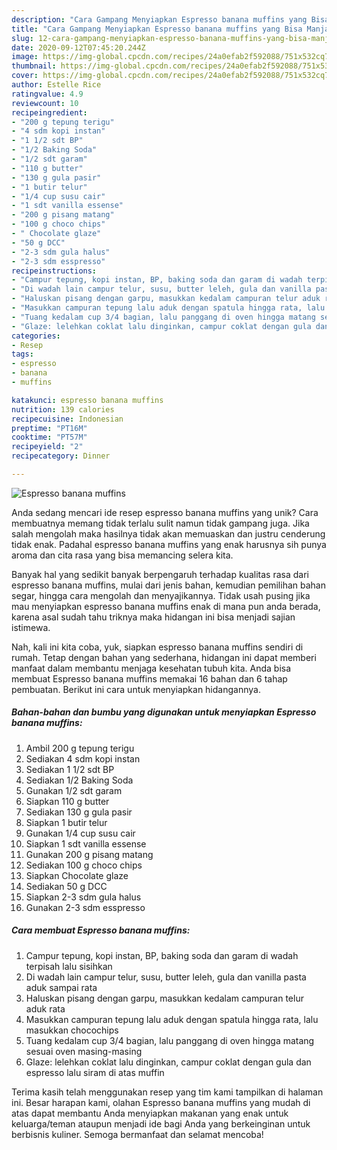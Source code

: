 ```yaml
---
description: "Cara Gampang Menyiapkan Espresso banana muffins yang Bisa Manjain Lidah"
title: "Cara Gampang Menyiapkan Espresso banana muffins yang Bisa Manjain Lidah"
slug: 12-cara-gampang-menyiapkan-espresso-banana-muffins-yang-bisa-manjain-lidah
date: 2020-09-12T07:45:20.244Z
image: https://img-global.cpcdn.com/recipes/24a0efab2f592088/751x532cq70/espresso-banana-muffins-foto-resep-utama.jpg
thumbnail: https://img-global.cpcdn.com/recipes/24a0efab2f592088/751x532cq70/espresso-banana-muffins-foto-resep-utama.jpg
cover: https://img-global.cpcdn.com/recipes/24a0efab2f592088/751x532cq70/espresso-banana-muffins-foto-resep-utama.jpg
author: Estelle Rice
ratingvalue: 4.9
reviewcount: 10
recipeingredient:
- "200 g tepung terigu"
- "4 sdm kopi instan"
- "1 1/2 sdt BP"
- "1/2 Baking Soda"
- "1/2 sdt garam"
- "110 g butter"
- "130 g gula pasir"
- "1 butir telur"
- "1/4 cup susu cair"
- "1 sdt vanilla essense"
- "200 g pisang matang"
- "100 g choco chips"
- " Chocolate glaze"
- "50 g DCC"
- "2-3 sdm gula halus"
- "2-3 sdm esspresso"
recipeinstructions:
- "Campur tepung, kopi instan, BP, baking soda dan garam di wadah terpisah lalu sisihkan"
- "Di wadah lain campur telur, susu, butter leleh, gula dan vanilla pasta aduk sampai rata"
- "Haluskan pisang dengan garpu, masukkan kedalam campuran telur aduk rata"
- "Masukkan campuran tepung lalu aduk dengan spatula hingga rata, lalu masukkan chocochips"
- "Tuang kedalam cup 3/4 bagian, lalu panggang di oven hingga matang sesuai oven masing-masing"
- "Glaze: lelehkan coklat lalu dinginkan, campur coklat dengan gula dan espresso lalu siram di atas muffin"
categories:
- Resep
tags:
- espresso
- banana
- muffins

katakunci: espresso banana muffins 
nutrition: 139 calories
recipecuisine: Indonesian
preptime: "PT16M"
cooktime: "PT57M"
recipeyield: "2"
recipecategory: Dinner

---
```



![Espresso banana muffins](https://img-global.cpcdn.com/recipes/24a0efab2f592088/751x532cq70/espresso-banana-muffins-foto-resep-utama.jpg)

Anda sedang mencari ide resep espresso banana muffins yang unik? Cara membuatnya memang tidak terlalu sulit namun tidak gampang juga. Jika salah mengolah maka hasilnya tidak akan memuaskan dan justru cenderung tidak enak. Padahal espresso banana muffins yang enak harusnya sih punya aroma dan cita rasa yang bisa memancing selera kita.

Banyak hal yang sedikit banyak berpengaruh terhadap kualitas rasa dari espresso banana muffins, mulai dari jenis bahan, kemudian pemilihan bahan segar, hingga cara mengolah dan menyajikannya. Tidak usah pusing jika mau menyiapkan espresso banana muffins enak di mana pun anda berada, karena asal sudah tahu triknya maka hidangan ini bisa menjadi sajian istimewa.




Nah, kali ini kita coba, yuk, siapkan espresso banana muffins sendiri di rumah. Tetap dengan bahan yang sederhana, hidangan ini dapat memberi manfaat dalam membantu menjaga kesehatan tubuh kita. Anda bisa membuat Espresso banana muffins memakai 16 bahan dan 6 tahap pembuatan. Berikut ini cara untuk menyiapkan hidangannya.

<!--inarticleads1-->

##### Bahan-bahan dan bumbu yang digunakan untuk menyiapkan Espresso banana muffins:

1. Ambil 200 g tepung terigu
1. Sediakan 4 sdm kopi instan
1. Sediakan 1 1/2 sdt BP
1. Sediakan 1/2 Baking Soda
1. Gunakan 1/2 sdt garam
1. Siapkan 110 g butter
1. Sediakan 130 g gula pasir
1. Siapkan 1 butir telur
1. Gunakan 1/4 cup susu cair
1. Siapkan 1 sdt vanilla essense
1. Gunakan 200 g pisang matang
1. Sediakan 100 g choco chips
1. Siapkan  Chocolate glaze
1. Sediakan 50 g DCC
1. Siapkan 2-3 sdm gula halus
1. Gunakan 2-3 sdm esspresso




<!--inarticleads2-->

##### Cara membuat Espresso banana muffins:

1. Campur tepung, kopi instan, BP, baking soda dan garam di wadah terpisah lalu sisihkan
1. Di wadah lain campur telur, susu, butter leleh, gula dan vanilla pasta aduk sampai rata
1. Haluskan pisang dengan garpu, masukkan kedalam campuran telur aduk rata
1. Masukkan campuran tepung lalu aduk dengan spatula hingga rata, lalu masukkan chocochips
1. Tuang kedalam cup 3/4 bagian, lalu panggang di oven hingga matang sesuai oven masing-masing
1. Glaze: lelehkan coklat lalu dinginkan, campur coklat dengan gula dan espresso lalu siram di atas muffin




Terima kasih telah menggunakan resep yang tim kami tampilkan di halaman ini. Besar harapan kami, olahan Espresso banana muffins yang mudah di atas dapat membantu Anda menyiapkan makanan yang enak untuk keluarga/teman ataupun menjadi ide bagi Anda yang berkeinginan untuk berbisnis kuliner. Semoga bermanfaat dan selamat mencoba!

